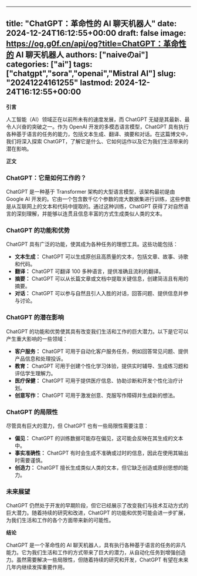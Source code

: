 
---
title: "ChatGPT：革命性的 AI 聊天机器人"
date: 2024-12-24T16:12:55+00:00
draft: false
image: https://og.g0f.cn/api/og?title=ChatGPT：革命性的 AI 聊天机器人
authors: ["naiveのai"]
categories: ["ai"]
tags: ["chatgpt","sora","openai","Mistral AI"]
slug: "20241224161255"
lastmod: 2024-12-24T16:12:55+00:00
---
**引言**

人工智能（AI）领域正在以前所未有的速度发展，而 ChatGPT 无疑是其最新、最令人兴奋的突破之一。作为 OpenAI 开发的多模态语言模型，ChatGPT 具有执行各种基于语言的任务的能力，包括文本生成、翻译、摘要和对话。在这篇博文中，我们将深入探索 ChatGPT，了解它是什么、它如何运作以及它为我们生活带来的潜在影响。

**正文**

### ChatGPT：它是如何工作的？

ChatGPT 是一种基于 Transformer 架构的大型语言模型，该架构最初是由 Google AI 开发的。它由一个包含数千亿个参数的庞大数据集进行训练，这些参数是从互联网上的文本和代码中提取的。通过这种训练，ChatGPT 获得了对自然语言的深刻理解，并能够以连贯且信息丰富的方式生成类似人类的文本。

### ChatGPT 的功能和优势

ChatGPT 具有广泛的功能，使其成为各种任务的理想工具。这些功能包括：

- **文本生成：** ChatGPT 可以生成原创且高质量的文本，包括文章、故事、诗歌和代码。
- **翻译：** ChatGPT 可翻译 100 多种语言，提供准确且流利的翻译。
- **摘要：** ChatGPT 可以从长篇文章或文档中提取关键信息，创建简洁且有用的摘要。
- **对话：** ChatGPT 可以参与自然且引人入胜的对话，回答问题、提供信息并参与讨论。

### ChatGPT 的潜在影响

ChatGPT 的功能和优势使其具有改变我们生活和工作的巨大潜力。以下是它可以产生重大影响的一些领域：

- **客户服务：** ChatGPT 可用于自动化客户服务任务，例如回答常见问题、提供产品信息和处理投诉。
- **教育：** ChatGPT 可用于创建个性化学习体验，提供实时辅导、生成练习题和评估学生理解力。
- **医疗保健：** ChatGPT 可用于提供医疗信息、协助诊断和开发个性化治疗计划。
- **创意写作：** ChatGPT 可用于激发创意、克服写作障碍并生成新的想法。

### ChatGPT 的局限性

尽管具有巨大的潜力，但 ChatGPT 也有一些局限性需要注意：

- **偏见：** ChatGPT 的训练数据可能存在偏见，这可能会反映在其生成的文本中。
- **事实准确性：** ChatGPT 有时会生成不准确或过时的信息，因此在使用其输出时需要谨慎。
- **创造力：** ChatGPT 擅长生成类似人类的文本，但它缺乏创造或原创思想的能力。

### 未来展望

ChatGPT 仍然处于开发的早期阶段，但它已经展示了改变我们与技术互动方式的巨大潜力。随着持续的研究和改进，ChatGPT 的功能和优势可能会进一步扩展，为我们生活和工作的各个方面带来新的可能性。

**结论**

ChatGPT 是一个革命性的 AI 聊天机器人，具有执行各种基于语言的任务的非凡能力。它为我们生活和工作的方式带来了巨大的潜力，从自动化任务到增强创造力。虽然需要解决一些局限性，但随着持续的研究和开发，ChatGPT 有望在未来几年内继续发挥重要作用。